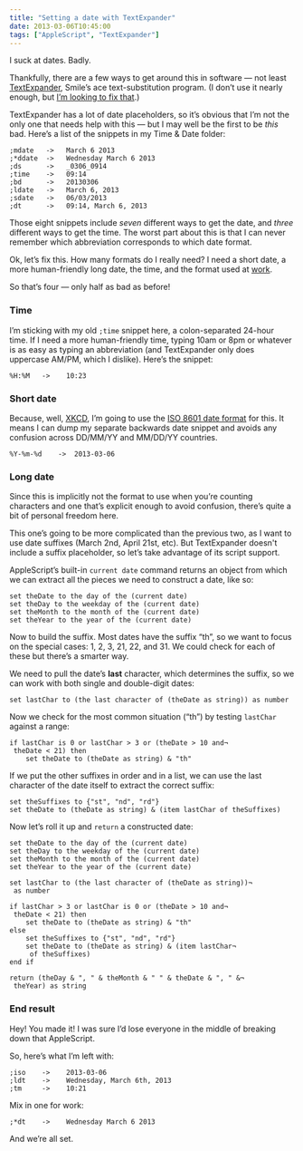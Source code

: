 ```yaml
---
title: "Setting a date with TextExpander"
date: 2013-03-06T10:45:00
tags: ["AppleScript", "TextExpander"]
---
```


I suck at dates. Badly.

Thankfully, there are a few ways to get around this in software — not least [TextExpander][], Smile’s ace text-substitution program. (I don’t use it nearly enough, but [I’m looking to fix that][tc].)

[TextExpander]: http://smilesoftware.com/TextExpander/index.html
[tc]: http://www.takecontrolbooks.com/textexpander

TextExpander has a lot of date placeholders, so it’s obvious that I’m not the only one that needs help with this — but I may well be the first to be *this* bad. Here’s a list of the snippets in my Time & Date folder:

    ;mdate   ->   March 6 2013
    ;*ddate  ->   Wednesday March 6 2013
    ;ds      ->   _0306_0914
    ;time    ->   09:14
    ;bd      ->   20130306
    ;ldate   ->   March 6, 2013
    ;sdate   ->   06/03/2013
    ;dt      ->   09:14, March 6, 2013

Those eight snippets include *seven* different ways to get the date, and *three* different ways to get the time. The worst part about this is that I can never remember which abbreviation corresponds to which date format.

Ok, let’s fix this. How many formats do I really need? I need a short date, a more human-friendly long date, the time, and the format used at [work][ms].

So that’s four — only half as bad as before!

[ms]: http://www.morningstaronline.co.uk

### Time

I’m sticking with my old `;time` snippet here, a colon-separated 24-hour time. If I need a more human-friendly time, typing 10am or 8pm or whatever is as easy as typing an abbreviation (and TextExpander only does uppercase AM/PM, which I dislike). Here’s the snippet:

    %H:%M   ->    10:23

### Short date

Because, well, [XKCD][], I’m going to use the [ISO 8601 date format][iso] for this. It means I can dump my separate backwards date snippet and avoids any confusion across DD/MM/YY and MM/DD/YY countries.

    %Y-%m-%d    ->  2013-03-06

[XKCD]: http://xkcd.com/1179/
[iso]: http://en.wikipedia.org/wiki/ISO_8601

### Long date

Since this is implicitly not the format to use when you’re counting characters and one that’s explicit enough to avoid confusion, there’s quite a bit of personal freedom here.

This one’s going to be more complicated than the previous two, as I want to use date suffixes (March 2nd, April 21st, etc). But TextExpander doesn't include a suffix placeholder, so let’s take advantage of its script support.

AppleScript’s built-in `current date` command returns an object from which we can extract all the pieces we need to construct a date, like so:

```applescript
set theDate to the day of the (current date)
set theDay to the weekday of the (current date)
set theMonth to the month of the (current date)
set theYear to the year of the (current date)
```

Now to build the suffix. Most dates have the suffix “th”, so we want to focus on the special cases: 1, 2, 3, 21, 22, and 31. We could check for each of these but there’s a smarter way.

We need to pull the date’s **last** character, which determines the suffix, so we can work with both single and double-digit dates:

```applescript
set lastChar to (the last character of (theDate as string)) as number
```

Now we check for the most common situation (“th”) by testing `lastChar` against a range:

```applescript
if lastChar is 0 or lastChar > 3 or (theDate > 10 and¬
 theDate < 21) then
    set theDate to (theDate as string) & "th"
```

If we put the other suffixes in order and in a list, we can use the last character of the date itself to extract the correct suffix:

```applescript
set theSuffixes to {"st", "nd", "rd"}
set theDate to (theDate as string) & (item lastChar of theSuffixes)
```

Now let’s roll it up and `return` a constructed date:

```applescript
set theDate to the day of the (current date)
set theDay to the weekday of the (current date)
set theMonth to the month of the (current date)
set theYear to the year of the (current date)

set lastChar to (the last character of (theDate as string))¬
 as number

if lastChar > 3 or lastChar is 0 or (theDate > 10 and¬
 theDate < 21) then
    set theDate to (theDate as string) & "th"
else
    set theSuffixes to {"st", "nd", "rd"}
    set theDate to (theDate as string) & (item lastChar¬
     of theSuffixes)
end if

return (theDay & ", " & theMonth & " " & theDate & ", " &¬
 theYear) as string
```

### End result

Hey! You made it! I was sure I’d lose everyone in the middle of breaking down that AppleScript.

So, here’s what I’m left with:

    ;iso    ->    2013-03-06
    ;ldt    ->    Wednesday, March 6th, 2013
    ;tm     ->    10:21

Mix in one for work:

    ;*dt    ->    Wednesday March 6 2013

And we’re all set.
